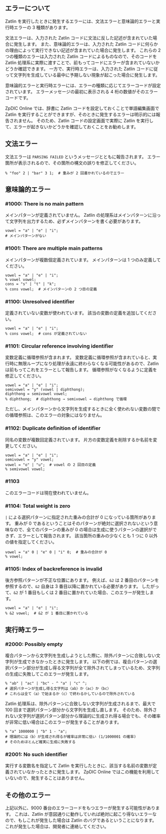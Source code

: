 ## エラーについて
Zatlin を実行したときに発生するエラーには、文法エラーと意味論的エラーと実行時エラーの 3 種類があります。

文法エラーは、入力された Zatlin コードに文法に反した記述が含まれていた場合に発生します。
また、意味論的エラーは、入力された Zatlin コードに何らかの理由によって実行できない記述が含まれていた場合に発生します。
これらの 2 つの種類のエラーは入力された Zatlin コードによるものなので、そのコードを Zatlin 処理系に実際に渡すことで、前もってコードにエラーが含まれていないかどうか確認できます。
一方で、実行時エラーは、入力された Zatlin コードに従って文字列を生成している最中に予期しない現象が起こった場合に発生します。

意味論的エラーと実行時エラーには、エラーの種類に応じてエラーコードが設定されています。
エラーメッセージの最初に表示される 4 桁の数値がそのエラーコードです。

ZpDIC Online では、辞書に Zatlin コードを設定しておくことで単語編集画面で Zatlin を実行することができますが、そのときに発生するエラーは明示的には報告されません。
そのため、Zatlin コードの設定画面で実際に Zatlin を実行して、エラーが起きないかどうかを確認しておくことをお勧めします。

## 文法エラー
文法エラーは `PARSING FAILED` というメッセージとともに報告されます。
エラー箇所が表示されるので、その箇所の構文の誤りを修正してください。
```zatlin-try
% "foo" 2 | "bar" 3 1;  # 重みが 2 回書かれているのでエラー
```

## 意味論的エラー
### #1000: There is no main pattern
メインパターンが定義されていません。
Zatlin の処理系はメインパターンに沿って文字列を出力するため、必ずメインパターンを書く必要があります。
```zatlin-try
vowel = "a" | "e" | "i";
# メインパターンがない
```

### #1001: There are multiple main patterns
メインパターンが複数個定義されています。
メインパターンは 1 つのみ定義してください。
```zatlin-try
vowel = "a" | "e" | "i";
% vowel vowel;
cons = "s" | "t" | "k";
% cons vowel;  # メインパターンの 2 つ目の定義
```

### #1100: Unresolved identifier
定義されていない変数が使われています。
該当の変数の定義を追加してください。
```zatlin-try
vowel = "a" | "e" | "i";
% cons vowel;  # cons が定義されていない
```

### #1101: Circular reference involving identifier
変数定義に循環参照が含まれます。
変数定義に循環参照が含まれていると、実行時に無限ループになり処理が永遠に終わらなくなる可能性があるので、Zatlin は前もってこれをエラーとして報告します。
循環参照がなくなるように定義を修正してください。
```zatlin-try
vowel = "a" | "e" | "i";
semivowel = "y" (vowel | diphthong);
diphthong = semivowel vowel;
% diphthong;  # diphthong → semivowel → diphthong で循環
```

ただし、メインパターンから文字列を生成するときに全く使われない変数の間での循環参照は、このエラーの対象にはなりません。

### #1102: Duplicate definition of identifier
同名の変数が複数回定義されています。
片方の変数定義を削除するか名前を変更してください。
```zatlin-try
vowel = "a" | "e" | "i";
semivowel = "y" vowel;
vowel = "o" | "u";  # vowel の 2 回目の定義
% semivowel vowel;
```

### #1103
このエラーコードは現在使われていません。

### #1104: Total weight is zero
`|` による選択パターンに指定された重みの合計が 0 になっている箇所があります。
重みが 0 であるということはそのパターンが絶対に選択されないという意味なので、全てのパターンの重みが 0 の場合は生成に使うパターンの選択ができず、エラーとして報告されます。
該当箇所の重みの少なくとも 1 つに 0 以外の値を指定してください。
```zatlin-try
vowel = "a" 0 | "e" 0 | "i" 0;  # 重みの合計が 0
% vowel;
```

### #1105: Index of backreference is invalid
後方参照パターンが不正な位置にあります。
例えば、`&2` は 2 番目のパターンを参照するので、`&2` 自身は 3 番目以降に置かれている必要があります。
したがって、`&2` が 1 番目もしくは 2 番目に置かれていた場合、このエラーが発生します。
```zatlin-try
vowel = "a" | "e" | "i";
% &2 vowel;  # &2 が 1 番目に置かれている
```

## 実行時エラー
### #2000: Possibly empty
複合パターンから文字列を生成しようとした際に、除外パターンに合致しない文字列が生成できなかったときに発生します。
以下の例では、複合パターンの選択パターン部分が生成し得る文字列が全て除外されてしまっているため、文字列の生成に失敗してこのエラーが発生します。
```zatlin-try
% "ab" | "ac" | "bc" - ^ "a" | "c" ^;
# 選択パターンが生成し得る文字列は〈ab〉か〈ac〉か〈bc〉
# これらは全て〈a〉で始まるか〈c〉で終わるかしているので除外されている
```
Zatlin 処理系は、除外パターンに合致しない文字列が生成されるまで、最大で 100 回まで選択パターン部分から文字列を生成し直します。
そのため、除外されない文字列が選択パターン部分から理論的に生成され得る場合でも、その確率が非常に低い場合はこのエラーが発生することがあります。
```zatlin-try
% "a" 1000000 | "b" 1 - "a";
# 理論的には〈b〉が生成され得るが確率は非常に低い (1/1000001 の確率)
# そのためほとんど確実に生成に失敗する
```

### #2001: No such identifier
実行する変数名を指定して Zatlin を実行したときに、該当する名前の変数が定義されていなかったときに発生します。
ZpDIC Online ではこの機能を利用していないので、発生することはありません。

## その他のエラー
上記以外に、9000 番台のエラーコードをもつエラーが発生する可能性があります。
これは、Zatlin が意図通りに動作していれば絶対に起こり得ないエラーなので、もしこれが発生した場合は Zatlin のバグであるということになります。
これが発生した場合は、開発者に連絡してください。